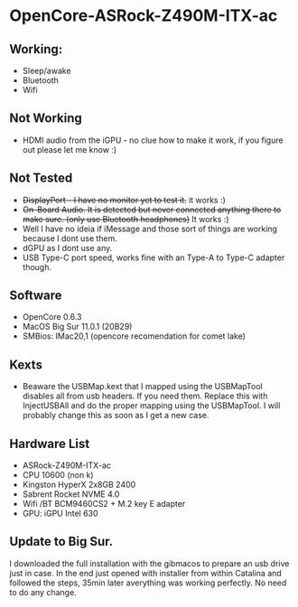 # OpenCore-ASRock-Z490M-ITX-ac

## Working:
- Sleep/awake
- Bluetooth
- Wifi

## Not Working
- HDMI audio from the iGPU -  no clue how to make it work, if you figure out please let me know :) 


## Not Tested 
- ~~DisplayPort - I have no monitor yet to test it.~~ it works :)
- ~~On-Board Audio. It is detected but never connected anything there to make sure. (only use Bluetooth headphones)~~ It works :)
- Well I have no ideia if iMessage and those sort of things are working because I dont use them.
- dGPU as I dont use any. 
- USB Type-C port speed, works fine with an Type-A to Type-C adapter though. 


## Software 
 - OpenCore 0.6.3
 - MacOS Big Sur 11.0.1 (20B29)
 - SMBios: IMac20,1 (opencore recomendation for comet lake)
 
## Kexts
- Beaware the USBMap.kext that I mapped using the USBMapTool disables all from usb headers. If you need them. Replace this with InjectUSBAll and do the proper mapping using the USBMapTool. I will probably change this as soon as I get a new case.   

## Hardware List 

- ASRock-Z490M-ITX-ac
- CPU 10600 (non k)
- Kingston HyperX 2x8GB 2400
- Sabrent Rocket NVME 4.0 
- Wifi /BT BCM9460CS2 + M.2 key E adapter 
- GPU: iGPU Intel 630

## Update to Big Sur.
I downloaded the full installation with the gibmacos to prepare an usb  drive just in case. In the end just opened with installer from within Catalina and followed the steps, 35min later averything was working perfectly. No need to do any change.
